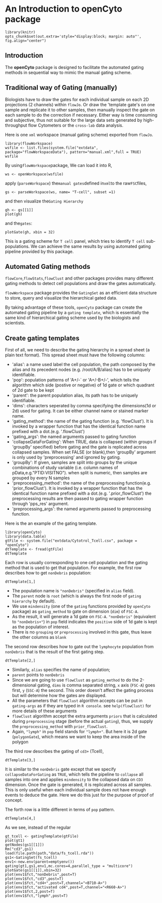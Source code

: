 <!--
%\VignetteEngine{knitr}
%\VignetteIndexEntry{An Introduction to the openCyto package}
-->

An Introduction to **openCyto** package
=======================================


```{r setup, include=FALSE}
library(knitr)
opts_chunk$set(out.extra='style="display:block; margin: auto"', fig.align="center")
```


Introduction
------------


The  **openCyto** package is designed to facilitate the automated gating methods in sequential way to mimic the manual gating scheme.


Traditional way of Gating (manually)
----------------------------
Biologists have to draw the gates for each individual sample on each 2D projections (2 channels) within `flowJo`. 
Or draw the 'template gate's on one sample and replicate it to other samples, then manually inspect the gate on each sample
to do the correction if necessary. Either way is time consuming and subjective, thus not suitable for the large data sets
generated by high-throughput flow Cytometers or the `cross-lab` data analysis.   

Here is one `xml` workspace (manual gating scheme) exported from `flowJo`.
```{r load-xml, eval=F}
library(flowWorkspace)
wsfile <- list.files(system.file("extdata", package="flowWorkspaceData"), pattern="manual.xml",full = TRUE)
wsfile
```
By using`flowWorkspace`package, We can load it into R,
```{r openWorkspace, eval=F}
ws <- openWorkspace(wsfile)
```
apply (`parseWorkspace`) the`manual gates`defined in`xml`to the raw`FSC`files,
```{r parseWorkspace, eval=F}
gs <- parseWorkspace(ws, name= "T-cell", subset =1)
```
and then visualize the`Gating Hierarchy` 
```{r plot-manual-GatingHierarchy, eval=F}
gh <- gs[[1]]
plot(gh)
```
and the`gates`: 
```{r plot-manual-gates, eval=F}
plotGate(gh, xbin = 32)
```   
This is a gating scheme for `T cell` panel, which tries to identify `T cell` sub-populations.
We can achieve the same results by using automated gating pipeline provided by this package.

Automated Gating methods
-----------------------------
`flowCore`,`flowStats`,`flowClust` and other packages provides many different gating methods to 
detect cell populations and draw the gates automatically. 

`flowWorkspace` package provides the `GatingSet` as an efficient data structure to store, query and visualize the hierarchical gated data.

By taking advantage of these tools, `openCyto` package can create the automated gating pipeline by a `gating template`, which is essentially the same kind of hierarchical gating scheme 
used by the biologists and scientists.
  

Create gating templates
-----------------------------
First of all, we need to describe the gating hierarchy in a spread sheet (a plain text format).
This spread sheet must have the following columns:
* 'alias': a name used label the cell population, the path composed by the alias and its precedent nodes (e.g. /root/A/B/alias) has to be uniquely identifiable.
* 'pop': population patterns of 'A+/-` or 'A+/-B+/-', which tells the algorithm which side (postive or negative) of 1d gate or which quadrant of 2d gate to be kept
* 'parent': the parent population alias, its path has to be uniquely identifiable.
* 'dims': characters seperated by comma specifying the dimensions(1d or 2d) used for gating. It can be either channel name or stained marker name.
* 'gating_method': the name of the gating function (e.g. 'flowClust'). It is invoked by a wrapper function that has the identical function name prefixed with a dot.(e.g. '.flowClust')
* 'gating_args': the named arguments passed to gating function
* 'collapseDataForGating': When TRUE, data is collapsed (within groups if 'groupBy' specified) before gating and the gate is replicated across collapsed samples.
  When set FALSE (or blank),then 'groupBy' argument is only used by 'preprocessing' and ignored by gating.
* 'groupBy': If given, samples are split into groups by the unique combinations of study variable (i.e. column names of pData,e.g."PTID:VISITNO").
  when split is numeric, then samples are grouped by every N samples 
* 'preprocessing_method': the name of the preprocessing function(e.g. 'prior_flowClust'). It is invoked by a wrapper function that has the identical function name prefixed with a dot.(e.g. '.prior_flowClust')
  the preprocessing results are then passed to gating wrapper function through 'pps_res' argument.
* 'preprocessing_args': the named arguments passed to preprocessing function.

Here is the an example of the gating template.
```{r gatingTemplate, eval = T}
library(openCyto)
library(data.table)
gtFile <- system.file("extdata/Cytotrol_Tcell.csv", package = "openCyto")
dtTemplate <- fread(gtFile)
dtTemplate
```
Each row is usually corresponding to one cell population and the gating method that is used to get that population.
For example, the first row describes how to get `nonDebris` population:
```{r gatingTemplate-nonDebris, eval = T}
dtTemplate[1,]
```  
* The population name is `"nonDebris"` (specified in `alias` field).
* The `parent` node is `root` (which is always the first node of `gating hierarchy` by default). 
* We use `mindensity` (one of the `gating` functions provided by `openCyto` package) as `gating_method` to gate on dimension (`dim`) of `FSC-A`.
* As the result, it will generate a 1d gate on `FSC-A`. `"nonDebris"` (equivalent to `"nonDebris+"`) in `pop` field indicates the 
`positive` side of 1d gate is kept as the population of interest. 
* There is no `grouping` or `preprocessing` involved in this gate, thus leave the other columns as `blank`

The second row describes how to gate out the `lymphocyte` population from `nonDebris` that is the result of the first gating step.
```{r gatingTemplate-lympth, eval = T}
dtTemplate[2,]
```
* Similarly, `alias` specifies the name of population;
* `parent` points to `nonDebris`
* Since we are going to use `flowClust` as `gating_method` to do the 2-dimensional gating,
	`dims` is comma separated string, `x` axis (`FSC-A`) goes first, `y` (`SSC-A`) the second. 
	This order doesn't affect the gating process but will determine how the gates are displayed.     
* All the parameters that `flowClust` algorithm accepts can be put in `gating-args` as if they are typed in `R console`.
	see `help(flowClust)` for more details of these arguments
* `flowClust` algorithm accept the extra arguments `priors` that is calculated during `preprocessing` stage (before the actual `gating`),
	thus, we supply the `preprocessing_method` with `prior_flowClust`.
* Again, `"lymph"` in `pop` field stands for `"lymph+"`. But here it is 2d gate (`polygonGate`),  which means we want to keep the area inside of the polygon

The third row describes the gating of `cd3+` (Tcell),
```{r gatingTemplate-cd3, eval = T}
dtTemplate[3,]
```
It is similar to the `nonDebris` gate except that we specify `collapseDataForGating` as `TRUE`, 
which tells the pipeline to `collapse` all samples into one and applies `mindensity` to the collapsed data on `CD3` dimension.
Once the gate is generated, it is replicated across all samples. This is only useful when each individual sample does not have
enough events to deduce the gate. Here we do this just for the purpose of proof of concept. 

The forth row is a little different in terms of `pop` pattern. 
```{r gatingTemplate-cd3, eval = T}
dtTemplate[4,]
```
As we see, instead of the regular   
  	 	
```{r csv, eval = T}
gt_tcell <- gatingTemplate(gtFile)
plot(gt1)
getNodes(gs1[[1]])
Rm("cd3",gs1)
load(file.path(path,"data/fs_tcell.rda"))
gs1<-GatingSet(fs_tcell)
env1<-new.env(parent=emptyenv())
gating(gt1,gs1,env1,mc.cores=4,parallel_type = "multicore")
plotGate(gs1[[1]],xbin=32)
plot(env1$fct,"nonDebris",post=T)
plot(env1$fct,"cd3",post=T)
plot(env1$fct,"cd4+",post=T,channel="<B710-A>")
plot(env1$fct,"activated cd4",post=T,channel="<R660-A>")
plot(env1$fct,2,post=T)
plot(env1$fct,"lymph",post=T)
```









